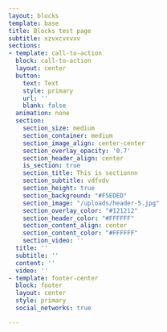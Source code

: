 ```yaml
---
layout: blocks
template: base
title: Blocks test page
subtitle: xzvxcvxvxv
sections:
- template: call-to-action
  block: call-to-action
  layout: center
  button:
    text: Text
    style: primary
    url: ''
    blank: false
  animation: none
  section:
    section_size: medium
    section_container: medium
    section_image_align: center-center
    section_overlay_opacity: '0.7'
    section_header_align: center
    is_section: true
    section_title: This is sectionnn
    section_subtitle: vdfvdv
    section_height: true
    section_background: "#F5EDED"
    section_image: "/uploads/header-5.jpg"
    section_overlay_color: "#121212"
    section_header_color: "#FFFFFF"
    section_content_align: center
    section_content_color: "#FFFFFF"
    section_video: ''
  title: ''
  subtitle: ''
  content: ''
  video: ''
- template: footer-center
  block: footer
  layout: center
  style: primary
  social_networks: true

---
```

